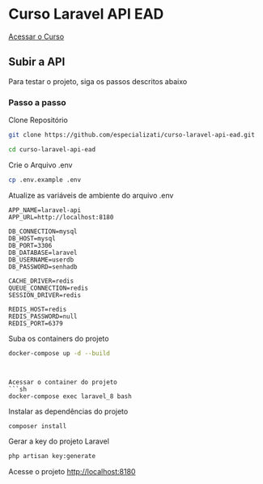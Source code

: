 
# Curso Laravel API EAD
[Acessar o Curso](https://academy.especializati.com.br/curso/criando-plataforma-ead-com-laravel)

## Subir a API
Para testar o projeto, siga os passos descritos abaixo

### Passo a passo
Clone Repositório
```sh
git clone https://github.com/especializati/curso-laravel-api-ead.git
```

```sh
cd curso-laravel-api-ead
```

Crie o Arquivo .env
```sh
cp .env.example .env
```


Atualize as variáveis de ambiente do arquivo .env
```dosini
APP_NAME=laravel-api
APP_URL=http://localhost:8180

DB_CONNECTION=mysql
DB_HOST=mysql
DB_PORT=3306
DB_DATABASE=laravel
DB_USERNAME=userdb
DB_PASSWORD=senhadb

CACHE_DRIVER=redis
QUEUE_CONNECTION=redis
SESSION_DRIVER=redis

REDIS_HOST=redis
REDIS_PASSWORD=null
REDIS_PORT=6379
```


Suba os containers do projeto
```sh
docker-compose up -d --build
```
```


Acessar o container do projeto
```sh
docker-compose exec laravel_8 bash
```


Instalar as dependências do projeto
```sh
composer install
```


Gerar a key do projeto Laravel
```sh
php artisan key:generate
```


Acesse o projeto
[http://localhost:8180](http://localhost:8180)
